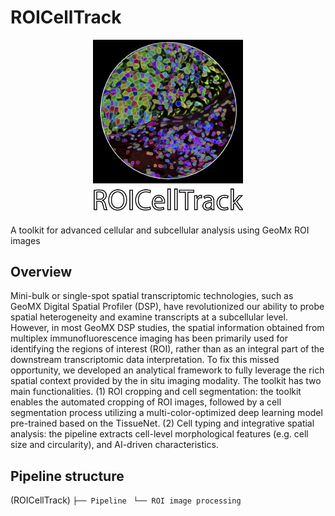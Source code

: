 # ROICellTrack

<p align="center">
  <img width="240"  src="https://github.com/wanglab1/ROICellTrack/blob/main/misc/logo.png">
</p>

A toolkit for advanced cellular and subcellular analysis using GeoMx ROI images

## Overview
Mini-bulk or single-spot spatial transcriptomic technologies, such as GeoMX Digital Spatial Profiler (DSP), have revolutionized our ability to probe spatial heterogeneity and examine transcripts at a subcellular level. However, in most GeoMX DSP studies, the spatial information obtained from multiplex immunofluorescence imaging has been primarily used for identifying the regions of interest (ROI), rather than as an integral part of the downstream transcriptomic data interpretation. To fix this missed opportunity, we developed an analytical framework to fully leverage the rich spatial context provided by the in situ imaging modality. The toolkit has two main functionalities. (1) ROI cropping and cell segmentation: the toolkit enables the automated cropping of ROI images, followed by a cell segmentation process utilizing a multi-color-optimized deep learning model pre-trained based on the TissueNet. (2) Cell typing and integrative spatial analysis: the pipeline extracts cell-level morphological features (e.g. cell size and circularity), and AI-driven characteristics. 

## Pipeline structure
(ROICellTrack)
``` ├── Pipeline ```
```  └── ROI image processing ```
